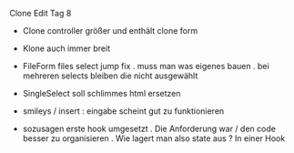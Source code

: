 Clone Edit Tag 8
- Clone controller größer und enthält clone form
- Klone auch immer breit
- FileForm files select jump fix . muss man was eigenes bauen . bei mehreren selects bleiben die nicht ausgewählt
- SingleSelect soll schlimmes html ersetzen

- smileys / insert : eingabe scheint gut zu funktionieren

- sozusagen erste hook umgesetzt . Die Anforderung war / den code besser zu organisieren . Wie lagert man also state aus ? In einer Hook